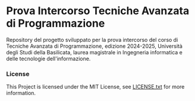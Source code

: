 # Prova Intercorso Tecniche Avanzata di Programmazione

Repository del progetto sviluppato per la prova intercorso del corso di Tecniche Avanzata di Programmazione, edizione 2024-2025, Università degli Studi della Basilicata, laurea magistrale in Ingegneria informatica e delle tecnologie dell'informazione.

### **License**

This Project is licensed under the MIT License, see [LICENSE.txt](./LICENSE.txt) for more information.